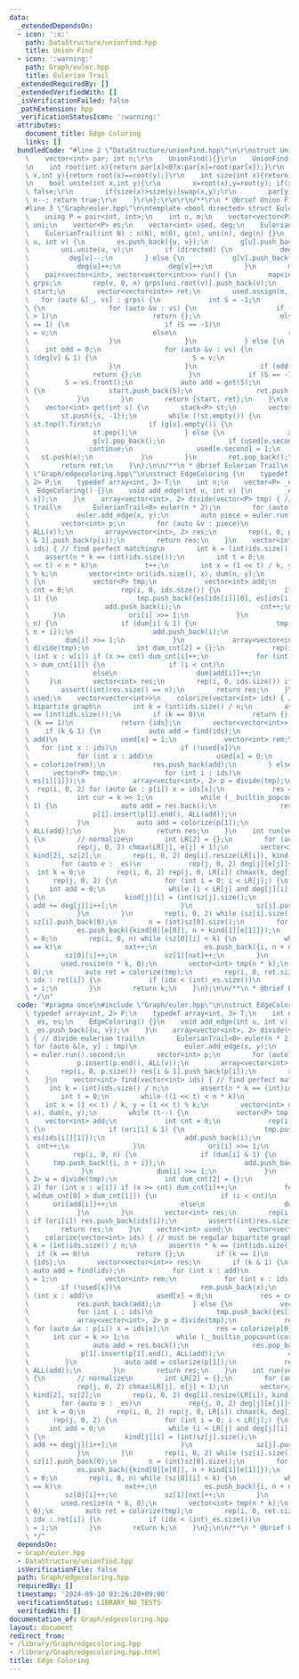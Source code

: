 ```yaml
---
data:
  _extendedDependsOn:
  - icon: ':x:'
    path: DataStructure/unionfind.hpp
    title: Union Find
  - icon: ':warning:'
    path: Graph/euler.hpp
    title: Eulerian Trail
  _extendedRequiredBy: []
  _extendedVerifiedWith: []
  _isVerificationFailed: false
  _pathExtension: hpp
  _verificationStatusIcon: ':warning:'
  attributes:
    document_title: Edge Coloring
    links: []
  bundledCode: "#line 2 \"DataStructure/unionfind.hpp\"\n\r\nstruct UnionFind{\r\n\
    \    vector<int> par; int n;\r\n    UnionFind(){}\r\n    UnionFind(int _n):par(_n,-1),n(_n){}\r\
    \n    int root(int x){return par[x]<0?x:par[x]=root(par[x]);}\r\n    bool same(int\
    \ x,int y){return root(x)==root(y);}\r\n    int size(int x){return -par[root(x)];}\r\
    \n    bool unite(int x,int y){\r\n        x=root(x),y=root(y); if(x==y)return\
    \ false;\r\n        if(size(x)>size(y))swap(x,y);\r\n        par[y]+=par[x]; par[x]=y;\
    \ n--; return true;\r\n    }\r\n};\r\n\r\n/**\r\n * @brief Union Find\r\n */\n\
    #line 3 \"Graph/euler.hpp\"\n\ntemplate <bool directed> struct EulerianTrail {\n\
    \    using P = pair<int, int>;\n    int n, m;\n    vector<vector<P>> g;\n    UnionFind\
    \ uni;\n    vector<P> es;\n    vector<int> used, deg;\n    EulerianTrail() {}\n\
    \    EulerianTrail(int N) : n(N), m(0), g(n), uni(n), deg(n) {}\n    void add_edge(int\
    \ u, int v) {\n        es.push_back({u, v});\n        g[u].push_back({v, m});\n\
    \        uni.unite(u, v);\n        if (directed) {\n            deg[u]++;\n  \
    \          deg[v]--;\n        } else {\n            g[v].push_back({u, m});\n\
    \            deg[u]++;\n            deg[v]++;\n        }\n        m++;\n    }\n\
    \    pair<vector<int>, vector<vector<int>>> run() {\n        map<int, vector<int>>\
    \ grps;\n        rep(v, 0, n) grps[uni.root(v)].push_back(v);\n        vector<int>\
    \ start;\n        vector<vector<int>> ret;\n        used.assign(m, 0);\n     \
    \   for (auto &[_, vs] : grps) {\n            int S = -1;\n            if (directed)\
    \ {\n                for (auto &v : vs) {\n                    if (abs(deg[v])\
    \ > 1)\n                        return {};\n                    else if (deg[v]\
    \ == 1) {\n                        if (S == -1)\n                            S\
    \ = v;\n                        else\n                            return {};\n\
    \                    }\n                }\n            } else {\n            \
    \    int odd = 0;\n                for (auto &v : vs) {\n                    if\
    \ (deg[v] & 1) {\n                        S = v;\n                        odd++;\n\
    \                    }\n                }\n                if (odd > 2)\n    \
    \                return {};\n            }\n            if (S == -1)\n       \
    \         S = vs.front();\n            auto add = get(S);\n            if (add.size())\
    \ {\n                start.push_back(S);\n                ret.push_back(add);\n\
    \            }\n        }\n        return {start, ret};\n    }\n\n  private:\n\
    \    vector<int> get(int s) {\n        stack<P> st;\n        vector<int> ret;\n\
    \        st.push({s, -1});\n        while (!st.empty()) {\n            int v =\
    \ st.top().first;\n            if (g[v].empty()) {\n                ret.push_back(st.top().second);\n\
    \                st.pop();\n            } else {\n                auto &e = g[v].back();\n\
    \                g[v].pop_back();\n                if (used[e.second])\n     \
    \               continue;\n                used[e.second] = 1;\n             \
    \   st.push(e);\n            }\n        }\n        ret.pop_back();\n        reverse(ALL(ret));\n\
    \        return ret;\n    }\n};\n\n/**\n * @brief Eulerian Trail\n */\n#line 3\
    \ \"Graph/edgecoloring.hpp\"\n\nstruct EdgeColoring {\n    typedef array<int,\
    \ 2> P;\n    typedef array<int, 3> T;\n    int n;\n    vector<P> _es, es;\n  \
    \  EdgeColoring() {}\n    void add_edge(int u, int v) {\n        _es.push_back({u,\
    \ v});\n    }\n    array<vector<int>, 2> divide(vector<P> tmp) { // divide eulerian\
    \ trail\n        EulerianTrail<0> euler(n * 2);\n        for (auto &[x, y] : tmp)\n\
    \            euler.add_edge(x, y);\n        auto piece = euler.run().second;\n\
    \        vector<int> p;\n        for (auto &v : piece)\n            p.insert(p.end(),\
    \ ALL(v));\n        array<vector<int>, 2> res;\n        rep(i, 0, p.size()) res[i\
    \ & 1].push_back(p[i]);\n        return res;\n    }\n    vector<int> find(vector<int>\
    \ ids) { // find perfect matching\n        int k = (int)ids.size() / n;\n    \
    \    assert(n * k == (int)ids.size());\n        int t = 0;\n        while ((1\
    \ << t) < n * k)\n            t++;\n        int x = (1 << t) / k, y = (1 << t)\
    \ % k;\n        vector<int> ori(ids.size(), x), dum(n, y);\n        while (t--)\
    \ {\n            vector<P> tmp;\n            vector<int> add;\n            int\
    \ cnt = 0;\n            rep(i, 0, ids.size()) {\n                if (ori[i] &\
    \ 1) {\n                    tmp.push_back({es[ids[i]][0], es[ids[i]][1]});\n \
    \                   add.push_back(i);\n                    cnt++;\n          \
    \      }\n                ori[i] >>= 1;\n            }\n            rep(i, 0,\
    \ n) {\n                if (dum[i] & 1) {\n                    tmp.push_back({i,\
    \ n + i});\n                    add.push_back(i);\n                }\n       \
    \         dum[i] >>= 1;\n            }\n            array<vector<int>, 2> w =\
    \ divide(tmp);\n            int dum_cnt[2] = {};\n            rep(i, 0, 2) for\
    \ (int x : w[i]) if (x >= cnt) dum_cnt[i]++;\n            for (int i : w[dum_cnt[0]\
    \ > dum_cnt[1]]) {\n                if (i < cnt)\n                    ori[add[i]]++;\n\
    \                else\n                    dum[add[i]]++;\n            }\n   \
    \     }\n        vector<int> res;\n        rep(i, 0, ids.size()) if (ori[i]) res.push_back(ids[i]);\n\
    \        assert((int)res.size() == n);\n        return res;\n    }\n    vector<int>\
    \ used;\n    vector<vector<int>>\n    colorize(vector<int> ids) { // must be regular\
    \ bipartite graph\n        int k = (int)ids.size() / n;\n        assert(n * k\
    \ == (int)ids.size());\n        if (k == 0)\n            return {};\n        if\
    \ (k == 1)\n            return {ids};\n        vector<vector<int>> res;\n    \
    \    if (k & 1) {\n            auto add = find(ids);\n            for (int x :\
    \ add)\n                used[x] = 1;\n            vector<int> rem;\n         \
    \   for (int x : ids)\n                if (!used[x])\n                    rem.push_back(x);\n\
    \            for (int x : add)\n                used[x] = 0;\n            res\
    \ = colorize(rem);\n            res.push_back(add);\n        } else {\n      \
    \      vector<P> tmp;\n            for (int i : ids)\n                tmp.push_back({es[i][0],\
    \ es[i][1]});\n            array<vector<int>, 2> p = divide(tmp);\n          \
    \  rep(i, 0, 2) for (auto &x : p[i]) x = ids[x];\n            res = colorize(p[0]);\n\
    \            int cur = k >> 1;\n            while (__builtin_popcount(cur) !=\
    \ 1) {\n                auto add = res.back();\n                res.pop_back();\n\
    \                p[1].insert(p[1].end(), ALL(add));\n                cur++;\n\
    \            }\n            auto add = colorize(p[1]);\n            res.insert(res.end(),\
    \ ALL(add));\n        }\n        return res;\n    }\n    int run(vector<int> &res)\
    \ {\n        // normalize\n        int LR[2] = {};\n        for (auto e : _es)\n\
    \            rep(j, 0, 2) chmax(LR[j], e[j] + 1);\n        vector<int> deg[2],\
    \ kind[2], sz[2];\n        rep(i, 0, 2) deg[i].resize(LR[i]), kind[i].resize(LR[i]);\n\
    \        for (auto e : _es)\n            rep(j, 0, 2) deg[j][e[j]]++;\n      \
    \  int k = 0;\n        rep(i, 0, 2) rep(j, 0, LR[i]) chmax(k, deg[i][j]);\n  \
    \      rep(j, 0, 2) {\n            for (int i = 0; i < LR[j];) {\n           \
    \     int add = 0;\n                while (i < LR[j] and deg[j][i] + add <= k)\
    \ {\n                    kind[j][i] = (int)sz[j].size();\n                   \
    \ add += deg[j][i++];\n                }\n                sz[j].push_back(add);\n\
    \            }\n        }\n        rep(i, 0, 2) while (sz[i].size() < sz[i ^ 1].size())\
    \ sz[i].push_back(0);\n        n = (int)sz[0].size();\n        for (auto e : _es)\n\
    \            es.push_back({kind[0][e[0]], n + kind[1][e[1]]});\n        int nxt\
    \ = 0;\n        rep(i, 0, n) while (sz[0][i] < k) {\n            while (sz[1][nxt]\
    \ == k)\n                nxt++;\n            es.push_back({i, n + nxt});\n   \
    \         sz[0][i]++;\n            sz[1][nxt]++;\n        }\n        res.resize(_es.size());\n\
    \        used.resize(n * k, 0);\n        vector<int> tmp(n * k);\n        iota(ALL(tmp),\
    \ 0);\n        auto ret = colorize(tmp);\n        rep(i, 0, ret.size()) for (int\
    \ idx : ret[i]) {\n            if (idx < (int)_es.size())\n                res[idx]\
    \ = i;\n        }\n        return k;\n    }\n};\n\n/**\n * @brief Edge Coloring\n\
    \ */\n"
  code: "#pragma once\n#include \"Graph/euler.hpp\"\n\nstruct EdgeColoring {\n   \
    \ typedef array<int, 2> P;\n    typedef array<int, 3> T;\n    int n;\n    vector<P>\
    \ _es, es;\n    EdgeColoring() {}\n    void add_edge(int u, int v) {\n       \
    \ _es.push_back({u, v});\n    }\n    array<vector<int>, 2> divide(vector<P> tmp)\
    \ { // divide eulerian trail\n        EulerianTrail<0> euler(n * 2);\n       \
    \ for (auto &[x, y] : tmp)\n            euler.add_edge(x, y);\n        auto piece\
    \ = euler.run().second;\n        vector<int> p;\n        for (auto &v : piece)\n\
    \            p.insert(p.end(), ALL(v));\n        array<vector<int>, 2> res;\n\
    \        rep(i, 0, p.size()) res[i & 1].push_back(p[i]);\n        return res;\n\
    \    }\n    vector<int> find(vector<int> ids) { // find perfect matching\n   \
    \     int k = (int)ids.size() / n;\n        assert(n * k == (int)ids.size());\n\
    \        int t = 0;\n        while ((1 << t) < n * k)\n            t++;\n    \
    \    int x = (1 << t) / k, y = (1 << t) % k;\n        vector<int> ori(ids.size(),\
    \ x), dum(n, y);\n        while (t--) {\n            vector<P> tmp;\n        \
    \    vector<int> add;\n            int cnt = 0;\n            rep(i, 0, ids.size())\
    \ {\n                if (ori[i] & 1) {\n                    tmp.push_back({es[ids[i]][0],\
    \ es[ids[i]][1]});\n                    add.push_back(i);\n                  \
    \  cnt++;\n                }\n                ori[i] >>= 1;\n            }\n \
    \           rep(i, 0, n) {\n                if (dum[i] & 1) {\n              \
    \      tmp.push_back({i, n + i});\n                    add.push_back(i);\n   \
    \             }\n                dum[i] >>= 1;\n            }\n            array<vector<int>,\
    \ 2> w = divide(tmp);\n            int dum_cnt[2] = {};\n            rep(i, 0,\
    \ 2) for (int x : w[i]) if (x >= cnt) dum_cnt[i]++;\n            for (int i :\
    \ w[dum_cnt[0] > dum_cnt[1]]) {\n                if (i < cnt)\n              \
    \      ori[add[i]]++;\n                else\n                    dum[add[i]]++;\n\
    \            }\n        }\n        vector<int> res;\n        rep(i, 0, ids.size())\
    \ if (ori[i]) res.push_back(ids[i]);\n        assert((int)res.size() == n);\n\
    \        return res;\n    }\n    vector<int> used;\n    vector<vector<int>>\n\
    \    colorize(vector<int> ids) { // must be regular bipartite graph\n        int\
    \ k = (int)ids.size() / n;\n        assert(n * k == (int)ids.size());\n      \
    \  if (k == 0)\n            return {};\n        if (k == 1)\n            return\
    \ {ids};\n        vector<vector<int>> res;\n        if (k & 1) {\n           \
    \ auto add = find(ids);\n            for (int x : add)\n                used[x]\
    \ = 1;\n            vector<int> rem;\n            for (int x : ids)\n        \
    \        if (!used[x])\n                    rem.push_back(x);\n            for\
    \ (int x : add)\n                used[x] = 0;\n            res = colorize(rem);\n\
    \            res.push_back(add);\n        } else {\n            vector<P> tmp;\n\
    \            for (int i : ids)\n                tmp.push_back({es[i][0], es[i][1]});\n\
    \            array<vector<int>, 2> p = divide(tmp);\n            rep(i, 0, 2)\
    \ for (auto &x : p[i]) x = ids[x];\n            res = colorize(p[0]);\n      \
    \      int cur = k >> 1;\n            while (__builtin_popcount(cur) != 1) {\n\
    \                auto add = res.back();\n                res.pop_back();\n   \
    \             p[1].insert(p[1].end(), ALL(add));\n                cur++;\n   \
    \         }\n            auto add = colorize(p[1]);\n            res.insert(res.end(),\
    \ ALL(add));\n        }\n        return res;\n    }\n    int run(vector<int> &res)\
    \ {\n        // normalize\n        int LR[2] = {};\n        for (auto e : _es)\n\
    \            rep(j, 0, 2) chmax(LR[j], e[j] + 1);\n        vector<int> deg[2],\
    \ kind[2], sz[2];\n        rep(i, 0, 2) deg[i].resize(LR[i]), kind[i].resize(LR[i]);\n\
    \        for (auto e : _es)\n            rep(j, 0, 2) deg[j][e[j]]++;\n      \
    \  int k = 0;\n        rep(i, 0, 2) rep(j, 0, LR[i]) chmax(k, deg[i][j]);\n  \
    \      rep(j, 0, 2) {\n            for (int i = 0; i < LR[j];) {\n           \
    \     int add = 0;\n                while (i < LR[j] and deg[j][i] + add <= k)\
    \ {\n                    kind[j][i] = (int)sz[j].size();\n                   \
    \ add += deg[j][i++];\n                }\n                sz[j].push_back(add);\n\
    \            }\n        }\n        rep(i, 0, 2) while (sz[i].size() < sz[i ^ 1].size())\
    \ sz[i].push_back(0);\n        n = (int)sz[0].size();\n        for (auto e : _es)\n\
    \            es.push_back({kind[0][e[0]], n + kind[1][e[1]]});\n        int nxt\
    \ = 0;\n        rep(i, 0, n) while (sz[0][i] < k) {\n            while (sz[1][nxt]\
    \ == k)\n                nxt++;\n            es.push_back({i, n + nxt});\n   \
    \         sz[0][i]++;\n            sz[1][nxt]++;\n        }\n        res.resize(_es.size());\n\
    \        used.resize(n * k, 0);\n        vector<int> tmp(n * k);\n        iota(ALL(tmp),\
    \ 0);\n        auto ret = colorize(tmp);\n        rep(i, 0, ret.size()) for (int\
    \ idx : ret[i]) {\n            if (idx < (int)_es.size())\n                res[idx]\
    \ = i;\n        }\n        return k;\n    }\n};\n\n/**\n * @brief Edge Coloring\n\
    \ */"
  dependsOn:
  - Graph/euler.hpp
  - DataStructure/unionfind.hpp
  isVerificationFile: false
  path: Graph/edgecoloring.hpp
  requiredBy: []
  timestamp: '2024-09-10 03:26:20+09:00'
  verificationStatus: LIBRARY_NO_TESTS
  verifiedWith: []
documentation_of: Graph/edgecoloring.hpp
layout: document
redirect_from:
- /library/Graph/edgecoloring.hpp
- /library/Graph/edgecoloring.hpp.html
title: Edge Coloring
---
```

